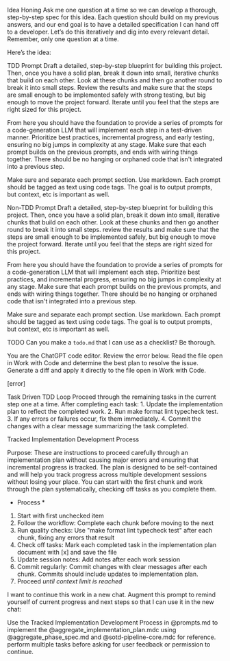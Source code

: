Idea Honing
Ask me one question at a time so we can develop a thorough, step-by-step spec for this idea. Each question should build on my previous answers, and our end goal is to have a detailed specification I can hand off to a developer. Let’s do this iteratively and dig into every relevant detail. Remember, only one question at a time.

Here’s the idea:

<IDEA>


TDD Prompt
Draft a detailed, step-by-step blueprint for building this project. Then, once you have a solid plan, break it down into small, iterative chunks that build on each other. Look at these chunks and then go another round to break it into small steps. Review the results and make sure that the steps are small enough to be implemented safely with strong testing, but big enough to move the project forward. Iterate until you feel that the steps are right sized for this project.

From here you should have the foundation to provide a series of prompts for a code-generation LLM that will implement each step in a test-driven manner. Prioritize best practices, incremental progress, and early testing, ensuring no big jumps in complexity at any stage. Make sure that each prompt builds on the previous prompts, and ends with wiring things together. There should be no hanging or orphaned code that isn't integrated into a previous step.

Make sure and separate each prompt section. Use markdown. Each prompt should be tagged as text using code tags. The goal is to output prompts, but context, etc is important as well.

<SPEC>


Non-TDD Prompt
Draft a detailed, step-by-step blueprint for building this project. Then, once you have a solid plan, break it down into small, iterative chunks that build on each other. Look at these chunks and then go another round to break it into small steps. review the results and make sure that the steps are small enough to be implemented safely, but big enough to move the project forward. Iterate until you feel that the steps are right sized for this project.

From here you should have the foundation to provide a series of prompts for a code-generation LLM that will implement each step. Prioritize best practices, and incremental progress, ensuring no big jumps in complexity at any stage. Make sure that each prompt builds on the previous prompts, and ends with wiring things together. There should be no hanging or orphaned code that isn't integrated into a previous step.

Make sure and separate each prompt section. Use markdown. Each prompt should be tagged as text using code tags. The goal is to output prompts, but context, etc is important as well.

<SPEC>

TODO
Can you make a `todo.md` that I can use as a checklist? Be thorough.

You are the ChatGPT code editor. Review the error below. Read the file open in Work with Code and determine the best plan to resolve the issue. Generate a diff and apply it directly to the file open in Work with Code.

[error]

Task Driven TDD Loop
Proceed through the remaining tasks in the current step one at a time. After completing each task:
	1.	Update the implementation plan to reflect the completed work.
	2.	Run make format lint typecheck test.
	3.	If any errors or failures occur, fix them immediately.
	4.	Commit the changes with a clear message summarizing the task completed.


Tracked Implementation Development Process

Purpose: These are instructions to proceed carefully through an implementation plan without causing major errors and ensuring that incremental progress is tracked. The plan is designed to be self-contained and will help you track progress across multiple development sessions without losing your place. You can start with the first chunk and work through the plan systematically, checking off tasks as you complete them.

* Process *
1. Start with first unchecked item
2. Follow the workflow: Complete each chunk before moving to the next
3. Run quality checks: Use "make format lint typecheck test" after each chunk, fixing any errors that result
4. Check off tasks: Mark each completed task in the implementation plan document with [x] and save the file
5. Update session notes: Add notes after each work session
6. Commit regularly: Commit changes with clear messages after each chunk. Commits should include updates to implementation plan.
7. Proceed *until context limit is reached*


I want to continue this work in a new chat. Augment this prompt to remind yourself of current progress and next steps so that I can use it in the new chat:

Use the Tracked Implementation Development Process in @prompts.md to implement the @aggregate_implementation_plan.mdc using @aggregate_phase_spec.md and @sotd-pipeline-core.mdc for reference. perform multiple tasks before asking for user feedback or permission to continue.
